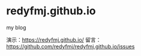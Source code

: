 # redyfmj.github.io
my blog

演示：https://redyfmj.github.io/
留言：https://github.com/redyfmj/redyfmj.github.io/issues

